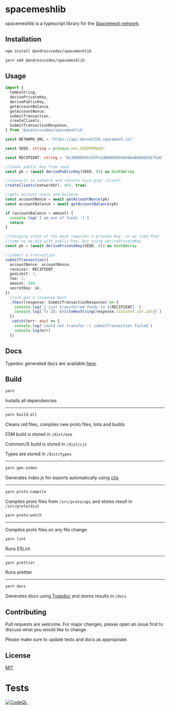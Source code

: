 # spacemeshlib

spacemeshlib is a typescript library for the [Spacemesh network](https://spacemesh.io).

## Installation

```bash
npm install @andreivcodes/spacemeshlib
```

```bash
yarn add @andreivcodes/spacemeshlib
```

## Usage

```typescript
import {
  toHexString,
  derivePrivateKey,
  derivePublicKey,
  getAccountBalance,
  getAccountNonce,
  submitTransaction,
  createClients,
  SubmitTransactionResponse,
} from '@andreivcodes/spacemeshlib'

const NETWORK_URL = 'https://api-devnet226.spacemesh.io/'

const SEED: string = process.env.SEEDPHRASE!

const RECIPIENT: string = '0x38DB093Ce43Fe3dB88D89568bAAeB68A6b5E74a6'.slice(2)

//loads public key from seed
const pk = (await derivePublicKey(SEED, 0)) as Uint8Array

//connects to network and returns nice-grpc clients
createClients(networkUrl, 443, true)

//gets account nonce and balance
const accountNonce = await getAccountNonce(pk)
const accountBalance = await getAccountBalance(pk)

if (accountBalance < amount) {
  console.log('I am out of funds :(')
  return
}

//changing state of the mesh requires a private key, so we load that
//same as we did with public key, but using derivePrivateKey
const pk = (await derivePrivateKey(SEED, 0)) as Uint8Array

//submit a transaction
submitTransaction({
  accountNonce: accountNonce,
  receiver: RECIPIENT
  gasLimit: 1,
  fee: 1,
  amount: 100,
  secretKey: sk,
})
  //and get a response back
  .then((response: SubmitTransactionResponse) => {
    console.log(`💸 just transferred funds to ${RECIPIENT}.`)
    console.log(`Tx ID: 0x${toHexString(response.txstate?.id?.id!)}`)
  })
  .catch((err: any) => {
    console.log(`could not transfer :( submitTransaction failed`)
    console.log(err)
  })
```

## Docs

Typedoc generated docs are available [here](https://andreivcodes.github.io/spacemeshlib/).

## Build

```bash
yarn
```

Installs all dependencies

---

```bash
yarn build:all
```

Cleans old files, compiles new proto files, lints and builds

ESM build is stored in `/dist/esm`

CommonJS build is stored in `/dist/cjs`

Types are stored in `/dist/types`

---

```bash
yarn gen-index
```

Generates index.js for exports automatically using [ctix](https://imjuni.github.io/ctix/)

---

```bash
yarn proto:compile
```

Compiles proto files from `/src/proto/api` and stores result in `/src/proto/dist`

```bash
yarn proto:watch
```

---

Compiles proto files on any file change

```bash
yarn lint
```

Runs ESLint

---

```bash
yarn prettier
```

Runs prettier

---

```bash
yarn docs
```

Generates docs using [Typedoc](https://typedoc.org) and stores results in `/docs`

## Contributing

Pull requests are welcome. For major changes, please open an issue first to discuss what you would like to change.

Please make sure to update tests and docs as appropriate.

## License

[MIT](https://choosealicense.com/licenses/mit/)

# Tests

[![CodeQL](https://github.com/andreivcodes/spacemeshlib/actions/workflows/codeql-analysis.yml/badge.svg?branch=main)](https://github.com/andreivcodes/spacemeshlib/actions/workflows/codeql-analysis.yml)

<!-- Jest Junit Comment -->

<!-- Jest Summary Comment -->

<!-- Jest Coverage Comment -->
